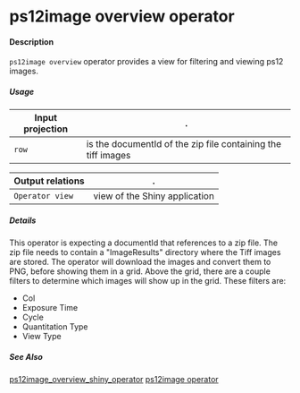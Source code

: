 # ps12image overview operator

#### Description

`ps12image overview` operator provides a view for filtering and viewing ps12 images.

##### Usage

Input projection|.
---|---
`row`           | is the documentId of the zip file containing the tiff images

Output relations|.
---|---
`Operator view` | view of the Shiny application

##### Details

This operator is expecting a documentId that references to a zip file. The zip file needs to contain a "ImageResults" directory where the Tiff images are stored. The operator will download the images and convert them to PNG, before showing them in a grid. Above the grid, there are a couple filters to determine which images will show up in the grid. These filters are:

* Col
* Exposure Time
* Cycle
* Quantitation Type
* View Type

##### See Also

[ps12image_overview_shiny_operator](https://github.com/tercen/ps12image_overview_shiny_operator)
[ps12image operator](https://github.com/tercen/ps12image_operator)

